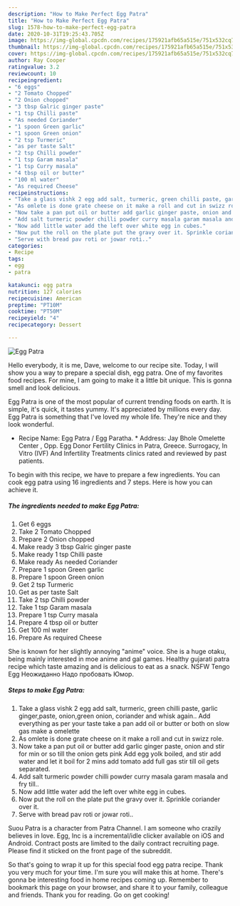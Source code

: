 ```yaml
---
description: "How to Make Perfect Egg Patra"
title: "How to Make Perfect Egg Patra"
slug: 1578-how-to-make-perfect-egg-patra
date: 2020-10-31T19:25:43.705Z
image: https://img-global.cpcdn.com/recipes/175921afb65a515e/751x532cq70/egg-patra-recipe-main-photo.jpg
thumbnail: https://img-global.cpcdn.com/recipes/175921afb65a515e/751x532cq70/egg-patra-recipe-main-photo.jpg
cover: https://img-global.cpcdn.com/recipes/175921afb65a515e/751x532cq70/egg-patra-recipe-main-photo.jpg
author: Ray Cooper
ratingvalue: 3.2
reviewcount: 10
recipeingredient:
- "6 eggs"
- "2 Tomato Chopped"
- "2 Onion chopped"
- "3 tbsp Galric ginger paste"
- "1 tsp Chilli paste"
- "As needed Coriander"
- "1 spoon Green garlic"
- "1 spoon Green onion"
- "2 tsp Turmeric"
- "as per taste Salt"
- "2 tsp Chilli powder"
- "1 tsp Garam masala"
- "1 tsp Curry masala"
- "4 tbsp oil or butter"
- "100 ml water"
- "As required Cheese"
recipeinstructions:
- "Take a glass vishk 2 egg add salt, turmeric, green chilli paste, garlic ginger,paste, onion,green onion, coriander and whisk again.. Add everything as per your taste take a pan add oil or butter or both on slow gas make a omelette"
- "As omlete is done grate cheese on it make a roll and cut in swizz role."
- "Now take a pan put oil or butter add garlic ginger paste, onion and stir for min or so till the onion gets pink Add egg yolk boiled, and stir add water and let it boil for 2 mins add tomato add full gas stir till oil gets separated."
- "Add salt turmeric powder chilli powder curry masala garam masala and fry till.."
- "Now add little water add the left over white egg in cubes."
- "Now put the roll on the plate put the gravy over it. Sprinkle coriander over it."
- "Serve with bread pav roti or jowar roti.."
categories:
- Recipe
tags:
- egg
- patra

katakunci: egg patra 
nutrition: 127 calories
recipecuisine: American
preptime: "PT10M"
cooktime: "PT50M"
recipeyield: "4"
recipecategory: Dessert

---
```



![Egg Patra](https://img-global.cpcdn.com/recipes/175921afb65a515e/751x532cq70/egg-patra-recipe-main-photo.jpg)

Hello everybody, it is me, Dave, welcome to our recipe site. Today, I will show you a way to prepare a special dish, egg patra. One of my favorites food recipes. For mine, I am going to make it a little bit unique. This is gonna smell and look delicious.

Egg Patra is one of the most popular of current trending foods on earth. It is simple, it's quick, it tastes yummy. It's appreciated by millions every day. Egg Patra is something that I've loved my whole life. They're nice and they look wonderful.

* Recipe Name: Egg Patra / Egg Paratha. * Address: Jay Bhole Omelette Center , Opp. Egg Donor Fertility Clinics in Patra, Greece. Surrogacy, In Vitro (IVF) And Infertility Treatments clinics rated and reviewed by past patients.


To begin with this recipe, we have to prepare a few ingredients. You can cook egg patra using 16 ingredients and 7 steps. Here is how you can achieve it.

<!--inarticleads1-->

##### The ingredients needed to make Egg Patra:

1. Get 6 eggs
1. Take 2 Tomato Chopped
1. Prepare 2 Onion chopped
1. Make ready 3 tbsp Galric ginger paste
1. Make ready 1 tsp Chilli paste
1. Make ready As needed Coriander
1. Prepare 1 spoon Green garlic
1. Prepare 1 spoon Green onion
1. Get 2 tsp Turmeric
1. Get as per taste Salt
1. Take 2 tsp Chilli powder
1. Take 1 tsp Garam masala
1. Prepare 1 tsp Curry masala
1. Prepare 4 tbsp oil or butter
1. Get 100 ml water
1. Prepare As required Cheese


She is known for her slightly annoying &#34;anime&#34; voice. She is a huge otaku, being mainly interested in moe anime and gal games. Healthy gujarati patra recipe which taste amazing and is delicious to eat as a snack. NSFW Tengo Egg Неожиданно Надо пробовать Юмор. 

<!--inarticleads2-->

##### Steps to make Egg Patra:

1. Take a glass vishk 2 egg add salt, turmeric, green chilli paste, garlic ginger,paste, onion,green onion, coriander and whisk again.. Add everything as per your taste take a pan add oil or butter or both on slow gas make a omelette
1. As omlete is done grate cheese on it make a roll and cut in swizz role.
1. Now take a pan put oil or butter add garlic ginger paste, onion and stir for min or so till the onion gets pink Add egg yolk boiled, and stir add water and let it boil for 2 mins add tomato add full gas stir till oil gets separated.
1. Add salt turmeric powder chilli powder curry masala garam masala and fry till..
1. Now add little water add the left over white egg in cubes.
1. Now put the roll on the plate put the gravy over it. Sprinkle coriander over it.
1. Serve with bread pav roti or jowar roti..


Suou Patra is a character from Patra Channel. I am someone who crazily believes in love. Egg, Inc is a incremental/idle clicker available on iOS and Android. Contract posts are limited to the daily contract recruiting page. Please find it sticked on the front page of the subreddit. 

So that's going to wrap it up for this special food egg patra recipe. Thank you very much for your time. I'm sure you will make this at home. There's gonna be interesting food in home recipes coming up. Remember to bookmark this page on your browser, and share it to your family, colleague and friends. Thank you for reading. Go on get cooking!
